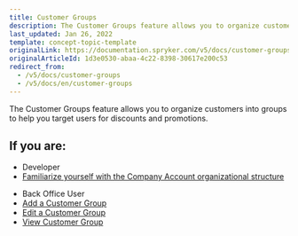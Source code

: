 ```yaml
---
title: Customer Groups
description: The Customer Groups feature allows you to organize customers into groups to help you target users for discounts and promotions.
last_updated: Jan 26, 2022
template: concept-topic-template
originalLink: https://documentation.spryker.com/v5/docs/customer-groups
originalArticleId: 1d3e0530-abaa-4c22-8398-30617e200c53
redirect_from:
  - /v5/docs/customer-groups
  - /v5/docs/en/customer-groups
---
```


The Customer Groups feature allows you to organize customers into groups to help you target users for discounts and promotions.

 ## If you are:

<div class="mr-container">
    <div class="mr-list-container">
        <!-- col1 -->
        <div class="mr-col">
            <ul class="mr-list mr-list-green">
                <li class="mr-title">Developer</li>
                <li><a href="/docs/scos/dev/feature-walkthroughs/{{page.version}}/customer-account-management-feature-walkthrough/reference-information-customer-module-overview.html" class="mr-link">Familiarize yourself with the Company Account organizational structure</a></li>
                 </ul>
        </div>
         <!-- col2 -->
        <div class="mr-col">
            <ul class="mr-list mr-list-blue">
                <li class="mr-title"> Back Office User</li>
                <li><a href="/docs/scos/user/back-office-user-guides/{{page.version}}/customer/customer-customer-access-customer-groups/managing-customer-groups.html#adding-a-customer-group" class="mr-link">Add a Customer Group</a></li>
                <li><a href="/docs/scos/user/back-office-user-guides/{{page.version}}/customer/customer-customer-access-customer-groups/managing-customer-groups.html#viewing-customer-groups" class="mr-link">Edit a Customer Group</a></li>
                <li><a href="/docs/scos/user/back-office-user-guides/{{page.version}}/customer/customer-customer-access-customer-groups/managing-customer-groups.html#viewing-customer-groups" class="mr-link">View Customer Group</a></li>
               </ul>
        </div>
         </div>
</div>
